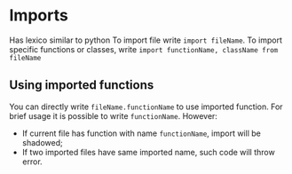 # Imports

Has lexico similar to python To import file write ```import fileName```. To import specific functions or classes,
write ```import functionName, className from fileName```

## Using imported functions

You can directly write ```fileName.functionName``` to use imported function. For brief usage it is possible to
write ```functionName```. However:

* If current file has function with name ```functionName```, import will be shadowed;
* If two imported files have same imported name, such code will throw error.